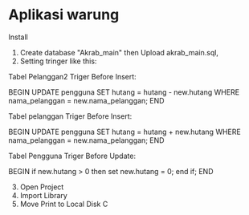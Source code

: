 # Aplikasi warung
Install

1. Create database "Akrab_main" then Upload akrab_main.sql,
2. Setting tringer like this:

Tabel Pelanggan2
Triger Before Insert:

BEGIN
UPDATE pengguna SET hutang = hutang - new.hutang
WHERE nama_pelanggan = new.nama_pelanggan;
END

Tabel pelanggan
Triger Before Insert:

BEGIN
UPDATE pengguna SET hutang = hutang + new.hutang
WHERE nama_pelanggan = new.nama_pelanggan;
END

Tabel Pengguna
Triger Before Update:

BEGIN
if new.hutang > 0 then
set new.hutang = 0;
end if;
END

3. Open Project
4. Import Library
5. Move Print to Local Disk C
